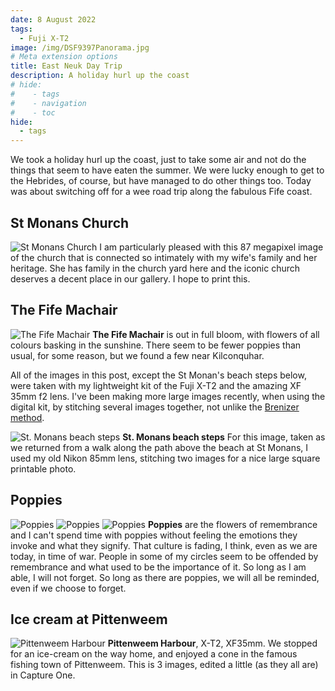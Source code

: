 ```yaml
---
date: 8 August 2022
tags:
  - Fuji X-T2
image: /img/DSF9397Panorama.jpg
# Meta extension options
title: East Neuk Day Trip
description: A holiday hurl up the coast
# hide:
#    - tags
#    - navigation
#    - toc
hide:
  - tags
---
```


We took a holiday hurl up the coast, just to take some air and not do the things that seem to have eaten the summer. We were lucky enough to get to the Hebrides, of course, but have managed to do other things too. Today was about switching off for a wee road trip along the fabulous Fife coast.

## St Monans Church

![St Monans Church](/img/DSF9295Panorama.jpg)
I am particularly pleased with this 87 megapixel image of the church that is connected so intimately with my wife's family and her heritage. She has family in the church yard here and the iconic church deserves a decent place in our gallery. I hope to print this.

## The Fife Machair

![The Fife Machair](/img/DSF9355.jpg)
**The Fife Machair** is out in full bloom, with flowers of all colours basking in the sunshine. There seem to be fewer poppies than usual, for some reason, but we found a few near Kilconquhar.

All of the images in this post, except the St Monan's beach steps below, were taken with my lightweight kit of the Fuji X-T2 and the amazing XF 35mm f2 lens. I've been making more large images recently, when using the digital kit, by stitching several images together, not unlike the [Brenizer method](https://en.wikipedia.org/wiki/Brenizer_Method).

![St. Monans beach steps](/img/DSF9337Panorama.jpg)
**St. Monans beach steps** For this image, taken as we returned from a walk along the path above the beach at St Monans, I used my old Nikon 85mm lens, stitching two images for a nice large square printable photo.

## Poppies

![Poppies](/img/DSF9420.jpg)
![Poppies](/img/DSF9414.jpg)
![Poppies](/img/DSF9413.jpg)
**Poppies** are the flowers of remembrance and I can't spend time with poppies without feeling the emotions they invoke and what they signify. That culture is fading, I think, even as we are today, in time of war. People in some of my circles seem to be offended by remembrance and what used to be the importance of it. So long as I am able, I will not forget. So long as there are poppies, we will all be reminded, even if we choose to forget.

## Ice cream at Pittenweem

![Pittenweem Harbour](/img/DSF9397Panorama.jpg)
**Pittenweem Harbour**, X-T2, XF35mm. We stopped for an ice-cream on the way home, and enjoyed a cone in the famous fishing town of Pittenweem. This is 3 images, edited a little (as they all are) in Capture One.